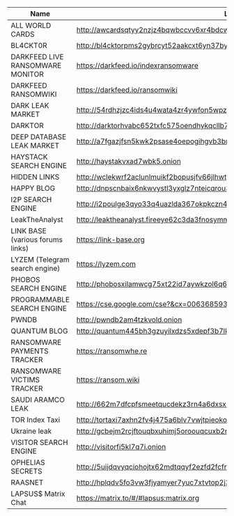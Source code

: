 |Name|Link|
| ------ | ------ |
|ALL WORLD CARDS| http://awcardsqtyy2nzjz4bqwbccvv6xr4bdcwcgfyewd7gsx5mhh63c2lsad.onion|
|BL4CKT0R|http://bl4cktorpms2gybrcyt52aakcxt6yn37byb65uama5cimhifcscnqkid.onion|
|DARKFEED LIVE RANSOMWARE MONITOR|https://darkfeed.io/indexransomware|
|DARKFEED RANSOMWIKI|https://darkfeed.io/ransomwiki|
|DARK LEAK MARKET|http://54rdhzjzc4ids4u4wata4zr4ywfon5wpz2ml4q3avelgadpvmdal2vqd.onion|
|DARKTOR|http://darktorhvabc652txfc575oendhykqcllb7bh7jhhsjduocdlyzdbmqd.onion|
|DEEP DATABASE LEAK MARKET| http://a7fgazjfsn5kwk2psase4oepogihgvb3bm4enomnyfg52dwghdymeyqd.onion|
|HAYSTACK SEARCH ENGINE|http://haystakvxad7wbk5.onion|
|HIDDEN LINKS| http://wclekwrf2aclunlmuikf2bopusjfv66jlhwtgbiycy5nw524r6ngioid.onion|
|HAPPY BLOG|http://dnpscnbaix6nkwvystl3yxglz7nteicqrou3t75tpcc5532cztc46qyd.onion|
|I2P SEARCH ENGINE|http://i2poulge3qyo33q4uazlda367okpkczn4rno2vjfetawoghciae6ygad.onion|
|LeakTheAnalyst |http://leaktheanalyst.fireeye62c3da3fnosymmmcqcty7rl7cjucpbkzaz275a4qs5fgkzhad.onion| 
|LINK BASE (various forums links)|https://link-base.org|
|LYZEM (Telegram search engine)|https://lyzem.com|
|PHOBOS SEARCH ENGINE|http://phobosxilamwcg75xt22id7aywkzol6q6rfl2flipcqoc4e4ahima5id.onion|
|PROGRAMMABLE SEARCH ENGINE| https://cse.google.com/cse?&cx=006368593537057042503:efxu7xprihg#gsc.tab=0|
|PWNDB|http://pwndb2am4tzkvold.onion|
|QUANTUM BLOG|http://quantum445bh3gzuyilxdzs5xdepf3b7lkcupswvkryf3n7hgzpxebid.onion|
|RANSOMWARE PAYMENTS TRACKER| https://ransomwhe.re|
|RANSOMWARE VICTIMS TRACKER| https://ransom.wiki|
|SAUDI ARAMCO LEAK|http://662m7dfcpfsmeetqucdekz3rn4a6dxsxbdjwd6iz3rwnogjsj7i3hxad.onion|
|TOR Index Taxi | http://tortaxi7axhn2fv4j475a6blv7vwjtpieokolfnojwvkhsnj7sgctkqd.onion|
|Ukraine leak| http://gcbejm2rcjftouqbxuhimj5oroouqcuxb2my4raxqa7efkz5bd5464id.onion|
|VISITOR SEARCH ENGINE|http://visitorfi5kl7q7i.onion|
|OPHELIAS SECRETS|http://5uijdqvyqciohojtx62mdtqqyf2ezfd2fcfref6uryx26wspuliwxkyd.onion|
|RAASNET|http://hplqdv5fo3vw3fjyamyer7yuc7xtvtop2j3fipc7psf3pxvhoqjoqkid.onion|
|LAPSUS$ Matrix Chat|https://matrix.to/#/#lapsus:matrix.org|
